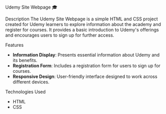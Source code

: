 Udemy Site Webpage 🎓

 Description
The Udemy Site Webpage is a simple HTML and CSS project created for Udemy learners to explore information about the academy and register for courses. It provides a basic introduction to Udemy's offerings and encourages users to sign up for further access.

Features
- **Information Display**: Presents essential information about Udemy and its benefits.
- **Registration Form**: Includes a registration form for users to sign up for courses.
- **Responsive Design**: User-friendly interface designed to work across different devices.

Technologies Used
- HTML
- CSS
